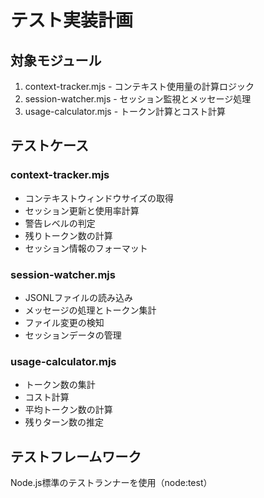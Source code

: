 # テスト実装計画

## 対象モジュール
1. context-tracker.mjs - コンテキスト使用量の計算ロジック
2. session-watcher.mjs - セッション監視とメッセージ処理
3. usage-calculator.mjs - トークン計算とコスト計算

## テストケース

### context-tracker.mjs
- コンテキストウィンドウサイズの取得
- セッション更新と使用率計算
- 警告レベルの判定
- 残りトークン数の計算
- セッション情報のフォーマット

### session-watcher.mjs  
- JSONLファイルの読み込み
- メッセージの処理とトークン集計
- ファイル変更の検知
- セッションデータの管理

### usage-calculator.mjs
- トークン数の集計
- コスト計算
- 平均トークン数の計算
- 残りターン数の推定

## テストフレームワーク
Node.js標準のテストランナーを使用（node:test）